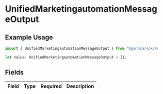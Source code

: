 # UnifiedMarketingautomationMessageOutput

## Example Usage

```typescript
import { UnifiedMarketingautomationMessageOutput } from "@panora/sdk/models/components";

let value: UnifiedMarketingautomationMessageOutput = {};
```

## Fields

| Field       | Type        | Required    | Description |
| ----------- | ----------- | ----------- | ----------- |
